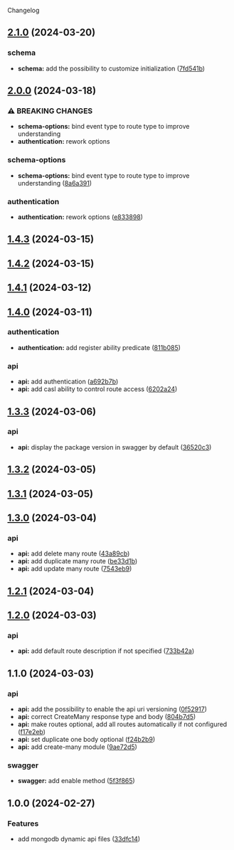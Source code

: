 Changelog

## [2.1.0](https://github.com/MikeDev75015/mongodb-dynamic-api/compare/v2.0.0...v2.1.0) (2024-03-20)


### schema

* **schema:** add the possibility to customize initialization ([7fd541b](https://github.com/MikeDev75015/mongodb-dynamic-api/commit/7fd541b055bb0baa60409651a54d42244d8f3042))

## [2.0.0](https://github.com/MikeDev75015/mongodb-dynamic-api/compare/v1.4.3...v2.0.0) (2024-03-18)


### ⚠ BREAKING CHANGES

* **schema-options:** bind event type to route type to improve understanding
* **authentication:** rework options

### schema-options

* **schema-options:** bind event type to route type to improve understanding ([8a6a391](https://github.com/MikeDev75015/mongodb-dynamic-api/commit/8a6a391c19a68697998ed6508d88ed63c1fbde7d))


### authentication

* **authentication:** rework options ([e833898](https://github.com/MikeDev75015/mongodb-dynamic-api/commit/e833898903279e1e1e220b065724e013b1729029))

## [1.4.3](https://github.com/MikeDev75015/mongodb-dynamic-api/compare/v1.4.2...v1.4.3) (2024-03-15)

## [1.4.2](https://github.com/MikeDev75015/mongodb-dynamic-api/compare/v1.4.1...v1.4.2) (2024-03-15)

## [1.4.1](https://github.com/MikeDev75015/mongodb-dynamic-api/compare/v1.4.0...v1.4.1) (2024-03-12)

## [1.4.0](https://github.com/MikeDev75015/mongodb-dynamic-api/compare/v1.3.3...v1.4.0) (2024-03-11)


### authentication

* **authentication:** add register ability predicate ([811b085](https://github.com/MikeDev75015/mongodb-dynamic-api/commit/811b0853ed836ce33a7a56312c3e045b5f73f5ee))


### api

* **api:** add authentication ([a692b7b](https://github.com/MikeDev75015/mongodb-dynamic-api/commit/a692b7b0fcd774dc5152b9f82ed22107c543110a))
* **api:** add casl ability to control route access ([6202a24](https://github.com/MikeDev75015/mongodb-dynamic-api/commit/6202a247d301a7a72ce47f596a288d66724999f1))

## [1.3.3](https://github.com/MikeDev75015/mongodb-dynamic-api/compare/v1.3.2...v1.3.3) (2024-03-06)


### api

* **api:** display the package version in swagger by default ([36520c3](https://github.com/MikeDev75015/mongodb-dynamic-api/commit/36520c37abdd4fcbbfeed333a68ea0a108533b39))

## [1.3.2](https://github.com/MikeDev75015/mongodb-dynamic-api/compare/v1.3.1...v1.3.2) (2024-03-05)

## [1.3.1](https://github.com/MikeDev75015/mongodb-dynamic-api/compare/v1.3.0...v1.3.1) (2024-03-05)

## [1.3.0](https://github.com/MikeDev75015/mongodb-dynamic-api/compare/v1.2.1...v1.3.0) (2024-03-04)


### api

* **api:** add delete many route ([43a89cb](https://github.com/MikeDev75015/mongodb-dynamic-api/commit/43a89cb4c087c468743559950fa232ff6e10c140))
* **api:** add duplicate many route ([be33d1b](https://github.com/MikeDev75015/mongodb-dynamic-api/commit/be33d1b221d81c5ff6649cd2eccc331cb58459b9))
* **api:** add update many route ([7543eb9](https://github.com/MikeDev75015/mongodb-dynamic-api/commit/7543eb92d7ba538f6d46b69ec194a6c44daff5b2))

## [1.2.1](https://github.com/MikeDev75015/mongodb-dynamic-api/compare/v1.2.0...v1.2.1) (2024-03-04)


## [1.2.0](https://github.com/MikeDev75015/mongodb-dynamic-api/compare/v1.1.0...v1.2.0) (2024-03-03)


### api

* **api:** add default route description if not specified ([733b42a](https://github.com/MikeDev75015/mongodb-dynamic-api/commit/733b42a6dab49c39370fdd4094b7f08288e54c5b))

## 1.1.0 (2024-03-03)


### api

* **api:** add the possibility to enable the api uri versioning ([0f52917](https://github.com/MikeDev75015/mongodb-dynamic-api/commit/0f529174ea583078bb136d2db484ef64b6aa6e49))
* **api:** correct CreateMany response type and body ([804b7d5](https://github.com/MikeDev75015/mongodb-dynamic-api/commit/804b7d55fe2b8b515436b41fa338be75c5e030e2))
* **api:** make routes optional, add all routes automatically if not configured ([f17e2eb](https://github.com/MikeDev75015/mongodb-dynamic-api/commit/f17e2ebdbbde8f05a5c80c404ffc1febf460bc20))
* **api:** set duplicate one body optional ([f24b2b9](https://github.com/MikeDev75015/mongodb-dynamic-api/commit/f24b2b964e251fbb92acfc14222386fec3239dcb))
* **api:** add create-many module ([9ae72d5](https://github.com/MikeDev75015/mongodb-dynamic-api/commit/9ae72d5dd7bda27423f96dd642d41eff31e75370))


### swagger

* **swagger:** add enable method ([5f3f865](https://github.com/MikeDev75015/mongodb-dynamic-api/commit/5f3f8656dc186e833d5c4792efacf9f0a2005afd))


## 1.0.0 (2024-02-27)


### Features

* add mongodb dynamic api files ([33dfc14](https://github.com/MikeDev75015/mongodb-dynamic-api/commit/33dfc143d34e31c802a5d1adb5e8d99ad5aadc6f))
